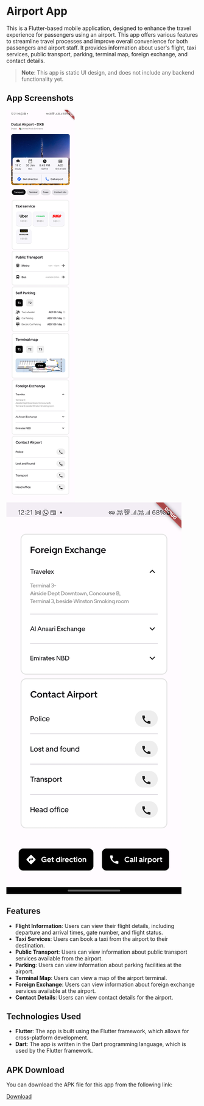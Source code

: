 # Airport App

This is a Flutter-based mobile application, designed to enhance the travel experience for passengers using an airport.
This app offers various features to streamline travel processes and improve overall convenience for both passengers and airport staff.
It provides information about user's flight, taxi services, public transport, parking, terminal map, foreign exchange, and contact details. 

> **Note**: This app is static UI design, and does not include any backend functionality yet.

## App Screenshots

![Screenshot 1](assets/ss1.jpg)
![Screenshot 2](assets/ss2.jpg)

## Features

- **Flight Information**: Users can view their flight details, including departure and arrival times, gate number, and flight status.
- **Taxi Services**: Users can book a taxi from the airport to their destination.
- **Public Transport**: Users can view information about public transport services available from the airport.
- **Parking**: Users can view information about parking facilities at the airport.
- **Terminal Map**: Users can view a map of the airport terminal.
- **Foreign Exchange**: Users can view information about foreign exchange services available at the airport.
- **Contact Details**: Users can view contact details for the airport.

## Technologies Used

- **Flutter**: The app is built using the Flutter framework, which allows for cross-platform development.
- **Dart**: The app is written in the Dart programming language, which is used by the Flutter framework.

## APK Download

You can download the APK file for this app from the following link:

[Download](assets/app-release.apk)



